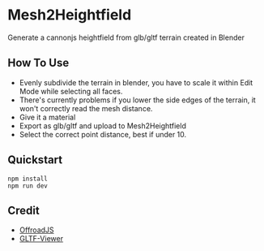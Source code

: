 # Mesh2Heightfield

Generate a cannonjs heightfield from glb/gltf terrain created in Blender


## How To Use

- Evenly subdivide the terrain in blender, you have to scale it within Edit Mode while selecting all faces.
- There's currently problems if you lower the side edges of the terrain, it won't correctly read the mesh distance.
- Give it a material
- Export as glb/gltf and upload to Mesh2Heightfield
- Select the correct point distance, best if under 10.


## Quickstart

```
npm install
npm run dev
```

## Credit

- [OffroadJS](https://github.com/tomo0613/offroadJS)
- [GLTF-Viewer](https://github.com/donmccurdy/three-gltf-viewer)


